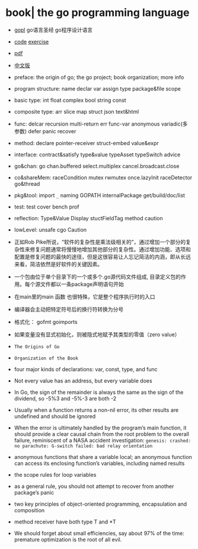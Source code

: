 # book| the go programming language

- [gopl](https://www.gopl.io) go语言圣经 go程序设计语言
- [code](https://github.com/adonovan/gopl.io/) [exercise](https://github.com/relsa/exercise-gopl.io)
- [pdf](https://github.com/dreamrover/gopl-pdf)
- [中文版](https://flydk.gitbooks.io/go)

- preface: the origin of go; the go project; book organization; more info
- program structure: name declar var assign type package&file scope
- basic type: int float complex bool string const
- composite type: arr slice map struct json text&html
- func: delcar recursion multi-return err func-var anonymous variadic(多参数) defer panic recover
- method: declare pointer-receiver struct-embed value&expr
- interface: contract&satisfy type&value typeAsset typeSwitch advice
- go&chan: go chan.buffered select.multiplex cancel.broadcast.close
- co&shareMem: raceCondition mutex rwmutex once.lazyInit raceDetector go&thread
- pkg&tool: import `_` naming GOPATH internalPackage get/build/doc/list
- test: test cover bench prof
- reflection: Type&Value Display stuctFieldTag method caution
- lowLevel: unsafe cgo Caution

- 正如Rob Pike所说，“软件的复杂性是乘法级相关的”，通过增加一个部分的复杂性来修复问题通常将慢慢地增加其他部分的复杂性。通过增加功能、选项和配置是修复问题的最快的途径，但是这很容易让人忘记简洁的内涵，即从长远来看，简洁依然是好软件的关键因素。
- 一个包由位于单个目录下的一个或多个.go源代码文件组成, 目录定义包的作用。每个源文件都以一条package声明语句开始
- 在main里的main 函数 也很特殊，它是整个程序执行时的入口
- 编译器会主动把特定符号后的换行符转换为分号
- 格式化： gofmt goimports
- 如果变量没有显式初始化，则被隐式地赋予其类型的零值（zero value）
- `The Origins of Go`
- `Organization of the Book`
- four major kinds of declarations: var, const, type, and func
- Not every value has an address, but every variable does
- In Go, the sign of the remainder is always the same as the sign of the dividend, so -5%3 and -5%-3 are both -2
- Usually when a function returns a non-nil error, its other results are undefined and should be ignored
- When the error is ultimately handled by the program’s main function, it should provide a clear causal chain from the root problem to the overall failure, reminiscent of a NASA accident investigation: `genesis: crashed: no parachute: G-switch failed: bad relay orientation`
- anonymous functions that share a variable local; an anonymous function can access its enclosing function’s variables, including named results
- the scope rules for loop variables
- as a general rule, you should not attempt to recover from another package’s panic
- two key principles of object-oriented programming, encapsulation and composition
- method receiver have both type T and *T
- We should forget about small efficiencies, say about 97% of the time: premature optimization is the root of all evil.
